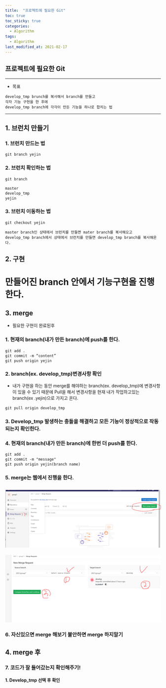 ```yaml
---
title:  "프로젝트에 필요한 Git"
toc: true
toc_sticky: true
categories:
  - Algorithm
tags:
  - Algorithm
last_modified_at: 2021-02-17
---
```


## 프로젝트에 필요한 Git

---

* 목표

```
develop_tmp brunch를 복사해서 branch를 만들고 
각자 기능 구현을 한 후에
develop_tmp branch에 각각이 만든 기능을 하나로 합치는 법 
```

---

## 1. 브런치 만들기

### 1. 브런치 만드는 법

```
git branch yejin 
```

### 2. 브런치 확인하는 법 

```
git branch
```

```
master
develop_tmp
yejin
```

### 3. 브런치 이동하는 법

```
git checkout yejin 
```

```
master branch인 상태에서 브런치를 만들면 mater branch를 복사해오고
develop_tmp branch에서 상태에서 브런치를 만들면 develop_tmp branch를 복사해온다.
```

## 2. 구현

# 만들어진 branch 안에서 기능구현을 진행한다.

## 3. merge

* 필요한 구현이 완료된후

### 1. 현재의 branch(내가 만든 branch)에 push를 한다.

```
git add .
git commit -m “content”
git push origin yejin
```

### 2. branch(ex. develop_tmp)변경사항 확인

* 내가 구현을 하는 동안 merge를 해야하는 branch(ex. develop_tmp)에 변경사항이 있을 수 있기 때문에 Pull을 해서 변경사항을 현재 내가 작업하고있는 branch(ex .yejin)으로 가지고 온다.

```
git pull origin develop_tmp
```

### 3. Develop_tmp 발생하는 충돌을 해결하고 모든 기능이 정상적으로 작동되는지 확인한다.


### 4. 현재의 branch(내가 만든 branch)에 한번 더 push를 한다.

```
git add .
git commit -m "message"
git push origin yejin(branch name)
```

### 5. merge는 웹에서 진행을 한다.

![merge_1](/assets/images/others/merge_1.png)    
---
![merge_2](/assets/images/others/merge_2.png)

### 6. 자신있으면 merge 해보기 불안하면 merge 하지말기

## 4. merge 후

### 7. 코드가 잘 들어갔는지 확인해주기!

#### 1. Develop_tmp 선택 후 확인

